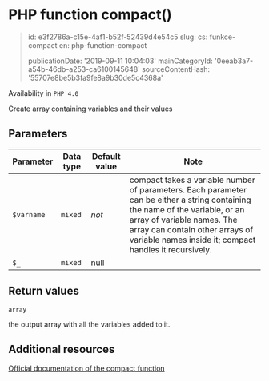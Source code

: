 PHP function compact()
======================

> id: e3f2786a-c15e-4af1-b52f-52439d4e54c5
> slug:
> 	cs: funkce-compact
> 	en: php-function-compact
> 
> publicationDate: '2019-09-11 10:04:03'
> mainCategoryId: '0eeab3a7-a54b-46db-a253-ca6100145648'
> sourceContentHash: '55707e8be5b3fa9fe8a9b30de5c4368a'

Availability in `PHP 4.0`

Create array containing variables and their values


Parameters
--------------

| Parameter | Data type | Default value | Note |
|-----|-----|-----|-----|
| `$varname` | `mixed` | *not* | compact takes a variable number of parameters. Each parameter can be either a string containing the name of the variable, or an array of variable names. The array can contain other arrays of variable names inside it; compact handles it recursively. |
| `$_` | `mixed` | null | |


Return values
----------------

`array`

the output array with all the variables added to it.

Additional resources
------------

[Official documentation of the compact function](https://www.php.net/manual/en/function.compact.php)
